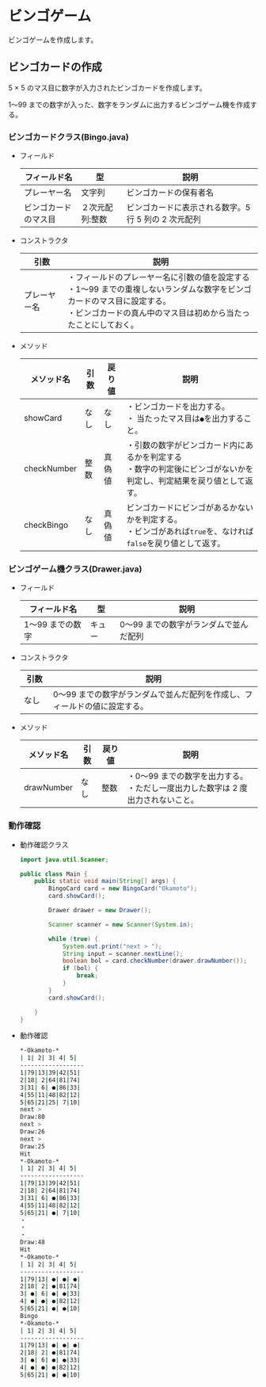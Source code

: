 # ビンゴゲーム

ビンゴゲームを作成します。

## ビンゴカードの作成

5 × 5 のマス目に数字が入力されたビンゴカードを作成します。

1〜99 までの数字が入った、数字をランダムに出力するビンゴゲーム機を作成する。

### ビンゴカードクラス(Bingo.java)

- フィールド

  | フィールド名         | 型              | 説明                                                   |
  | -------------------- | --------------- | ------------------------------------------------------ |
  | プレーヤー名         | 文字列          | ビンゴカードの保有者名                                 |
  | ビンゴカードのマス目 | ２次元配列:整数 | ビンゴカードに表示される数字。5 行 5 列の 2 次元配列　 |

- コンストラクタ

  | 引数　       | 説明                                                                                                                                                                                           |
  | ------------ | ---------------------------------------------------------------------------------------------------------------------------------------------------------------------------------------------- |
  | プレーヤー名 | ・フィールドのプレーヤー名に引数の値を設定する<br>・1〜99 までの重複しないランダムな数字をビンゴカードのマス目に設定する。<br>・ビンゴカードの真ん中のマス目は初めから当たったことにしておく。 |

- メソッド

  | メソッド名  | 引数 | 戻り値 | 説明                                                                                                                   |
  | ----------- | ---- | ------ | ---------------------------------------------------------------------------------------------------------------------- |
  | showCard    | なし | なし   | ・ビンゴカードを出力する。<br>・ 当たったマス目は`●`を出力すること。                                                   |
  | checkNumber | 整数 | 真偽値 | ・引数の数字がビンゴカード内にあるかを判定する<br>・数字の判定後にビンゴがないかを判定し、判定結果を戻り値として返す。 |
  | checkBingo  | なし | 真偽値 | ビンゴカードにビンゴがあるかないかを判定する。<br>・ビンゴがあれば`true`を、なければ`false`を戻り値として返す。        |

### ビンゴゲーム機クラス(Drawer.java)

- フィールド

  | フィールド名     | 型     | 説明                                   |
  | ---------------- | ------ | -------------------------------------- |
  | 1〜99 までの数字 | キュー | 0〜99 までの数字がランダムで並んだ配列 |

- コンストラクタ

  | 引数　 | 説明                                                                       |
  | ------ | -------------------------------------------------------------------------- |
  | なし   | 0〜99 までの数字がランダムで並んだ配列を作成し、フィールドの値に設定する。 |

- メソッド

  | メソッド名 | 引数 | 戻り値 | 説明                                                                                |
  | ---------- | ---- | ------ | ----------------------------------------------------------------------------------- |
  | drawNumber | なし | 整数   | ・0〜99 までの数字を出力する。<br>・ただし一度出力した数字は 2 度出力されないこと。 |

### 動作確認

- 動作確認クラス

  ```java
  import java.util.Scanner;

  public class Main {
      public static void main(String[] args) {
          BingoCard card = new BingoCard("Okamoto");
          card.showCard();

          Drawer drawer = new Drawer();

          Scanner scanner = new Scanner(System.in);

          while (true) {
              System.out.print("next > ");
              String input = scanner.nextLine();
              boolean bol = card.checkNumber(drawer.drawNumber());
              if (bol) {
                  break;
              }
          }
          card.showCard();

      }
  }
  ```

- 動作確認

  ```bash
  *-Okamoto-*
  | 1| 2| 3| 4| 5|
  ------------------
  1|79|13|39|42|51|
  2|18| 2|64|81|74|
  3|31| 6| ●|86|33|
  4|55|11|48|82|12|
  5|65|21|25| 7|10|
  next >
  Draw:80
  next >
  Draw:26
  next >
  Draw:25
  Hit
  *-Okamoto-*
  | 1| 2| 3| 4| 5|
  ------------------
  1|79|13|39|42|51|
  2|18| 2|64|81|74|
  3|31| 6| ●|86|33|
  4|55|11|48|82|12|
  5|65|21| ●| 7|10|
  ・
  ・
  ・
  Draw:48
  Hit
  *-Okamoto-*
  | 1| 2| 3| 4| 5|
  ------------------
  1|79|13| ●| ●| ●|
  2|18| 2| ●|81|74|
  3| ●| 6| ●| ●|33|
  4| ●| ●| ●|82|12|
  5|65|21| ●| ●|10|
  Bingo
  *-Okamoto-*
  | 1| 2| 3| 4| 5|
  ------------------
  1|79|13| ●| ●| ●|
  2|18| 2| ●|81|74|
  3| ●| 6| ●| ●|33|
  4| ●| ●| ●|82|12|
  5|65|21| ●| ●|10|
  ```
